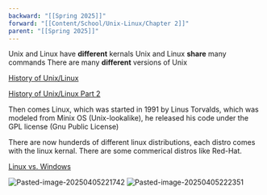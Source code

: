 ```yaml
---
backward: "[[Spring 2025]]"
forward: "[[Content/School/Unix-Linux/Chapter 2]]"
parent: "[[Spring 2025]]"
---
```



Unix and Linux have **different** kernals
Unix and Linux **share** many commands
There are many **different** versions of Unix

[History of Unix/Linux](https://vimeo.com/383401606)

[History of Unix/Linux Part 2](https://vimeo.com/383400114)

Then comes Linux, which was started in 1991 by Linus Torvalds, which was modeled from Minix OS (Unix-lookalike), he released his code under the GPL license (Gnu Public License)

There are now hunderds of different linux distributions, each distro comes with the linux kernal. There are some commerical distros like Red-Hat.

[Linux vs. Windows](https://vimeo.com/383402074)

<img src="https://i.postimg.cc/1ttRNQcw/Pasted-image-20250405221742.png" alt="Pasted-image-20250405221742"/>


<img src="https://i.postimg.cc/cHbxRbXj/Pasted-image-20250405222351.png" alt="Pasted-image-20250405222351"/>



